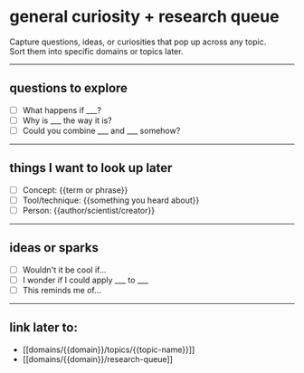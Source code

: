 # general curiosity + research queue

Capture questions, ideas, or curiosities that pop up across any topic.  
Sort them into specific domains or topics later.

---

## questions to explore
- [ ] What happens if ___?
- [ ] Why is ___ the way it is?
- [ ] Could you combine ___ and ___ somehow?

---

## things I want to look up later
- [ ] Concept: {{term or phrase}}
- [ ] Tool/technique: {{something you heard about}}
- [ ] Person: {{author/scientist/creator}}

---

## ideas or sparks
- [ ] Wouldn't it be cool if...
- [ ] I wonder if I could apply ___ to ___
- [ ] This reminds me of...

---

## link later to:
- [[domains/{{domain}}/topics/{{topic-name}}]]
- [[domains/{{domain}}/research-queue]]
